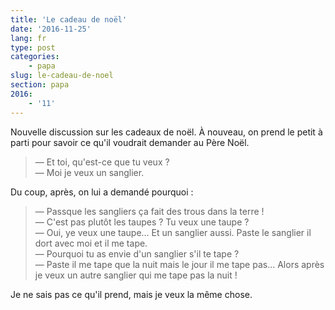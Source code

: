 ```yaml
---
title: 'Le cadeau de noël'
date: '2016-11-25'
lang: fr
type: post
categories:
    - papa
slug: le-cadeau-de-noel
section: papa
2016:
    - '11'
---
```


Nouvelle discussion sur les cadeaux de noël. À nouveau, on prend le petit à parti pour savoir ce qu'il voudrait demander au Père Noël.

<!-- more -->

> — Et toi, qu'est-ce que tu veux ?  
> — Moi je veux un sanglier.

Du coup, après, on lui a demandé pourquoi :

> — Passque les sangliers ça fait des trous dans la terre !  
> — C'est pas plutôt les taupes ? Tu veux une taupe ?  
> — Oui, ye veux une taupe… Et un sanglier aussi. Paste le sanglier il dort avec moi et il me tape.  
> — Pourquoi tu as envie d'un sanglier s'il te tape ?  
> — Paste il me tape que la nuit mais le jour il me tape pas… Alors après je veux un autre sanglier qui me tape pas la nuit !  

Je ne sais pas ce qu'il prend, mais je veux la même chose.


